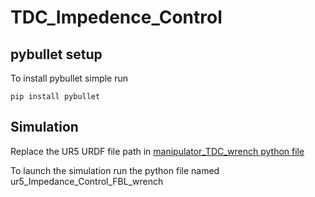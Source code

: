 # TDC_Impedence_Control

## pybullet setup 
To install pybullet simple run 


```{r, engine='bash', count_lines}
pip install pybullet
```


## Simulation 
Replace the UR5 URDF file path in [manipulator_TDC_wrench python file ](https://github.com/siddharth-w/TDC_Impedence_Control/blob/main/manipulator_TDC_wrench.py "Named link title")

To launch the simulation run the python file named ur5_Impedance_Control_FBL_wrench


